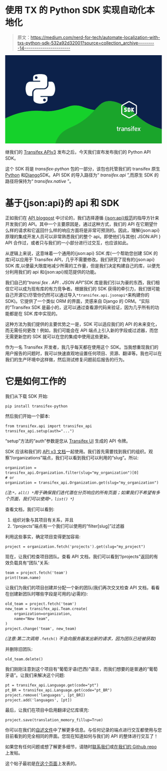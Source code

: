 # 使用 TX 的 Python SDK 实现自动化本地化

> 原文：<https://medium.com/nerd-for-tech/automate-localization-with-txs-python-sdk-532a92d32001?source=collection_archive---------14----------------------->

![](img/65c24b982bcf63200c38ffd03b88c0c1.png)

继我们的 [Transifex APIv3](https://transifex.github.io/openapi/index.html) 发布之后，今天我们宣布发布我们的 Python API SDK。

这个 SDK 将是 *transifex-python* 包的一部分，该包也托管我们的 transifex 原生 [Python](https://docs.transifex.com/python-sdk/quickstart) 和[Django](https://docs.transifex.com/django-sdk/quickstart-1)SDK。API SDK 的导入路径为“ *transifex.api* ”,而原生 SDK 的路径将保持为“ *transifex.native* ”。

# 基于{json:api}的 api 和 SDK

正如我们在 [API blogpost](https://www.transifex.com/blog/2020/transifex-api-version-3/) 中讨论的，我们选择遵循 [{json:api}规范](https://jsonapi.org/)的指导方针来开发我们的 API。其中一个主要原因是，通过这种方式，我们的 API 在它期望什么样的请求和它返回什么样的响应方面将是非常可预测的。因此，理解{json:api}原理的集成开发人员可以非常熟悉我们的整个 api。即使他们与其他{ JSON:API } API 合作过，或者只与我们的一小部分进行过交互，也应该如此。

从逻辑上来说，这意味着一个通用的{json:api} SDK 库(一个帮助您创建 SDK 的库)可以应用于 Transifex API，几乎不需要修改。我们研究了现有的{json:api} SDK 库,以便最大限度地减少所需的工作量，但是我们决定构建自己的库，以便充分利用我们的 api 和{json:api}规范提供的功能。

我们自己的“*transi fex . API . JSON API*”SDK 库是我们引以为豪的东西，我们相信它可以成为现有库的有力竞争者。根据我们的 SDK 获得的牵引力，我们很可能自己开源它(尽管你仍然可以通过导入` *transifex.api.jsonapi* `来构建你的 SDK)。它提供了一个类似 ORM 的界面，灵感来自 Django 的 ORM。“实际的”Transifex SDK 是最小的，这可以通过查看源代码来验证，因为几乎所有的功能都是在 SDK 库中实现的。

这种方法为我们提供的主要优势之一是，SDK 可以适应我们的 API 的未来变化，而无需任何更改！例如，我们可能会在 API 端点上引入新的字段或过滤器，而您无需更新您的 SDK 就可以在您的集成中使用这些更新。

作为一名 Transifex 开发者，我几乎每天都在使用这个 SDK。当我想重现我们的用户报告的问题时，我可以快速直观地设置任何项目、资源、翻译等。我也可以在我们的生产环境中这样做，然后测试修复问题前后报告的行为。

# 它是如何工作的

我们从下载 SDK 开始:

```
pip install transifex-python
```

然后我们开始一个脚本:

```
from transifex.api import transifex_api transifex_api.setup(auth="...")
```

“setup”方法的“auth”参数是您从 [Transifex UI](https://www.transifex.com/user/settings/api/) 生成的 API 令牌。

SDK 应该和我们的 [API v3 文档](https://transifex.github.io/openapi/)一起使用。我们首先需要找到我们的组织。观察“/organizations”端点，我们可以看到我们可以利用的“slug”。所以:

```
organization = transifex_api.Organization.filter(slug="my_organization")[0]
# or
organization = transifex_api.Organization.get(slug="my_organization")
```

*(注:`*。all() *`用于确保我们迭代潜在分页响应的所有页面；如果我们不希望有多个页面，我们可以使用`*。list() *`)*

查看文档，我们可以看到:

1.  组织对象与其项目有关系，并且
2.  “/projects”端点有一个我们可以使用的“filter[slug]”过滤器

利用这些事实，确定项目变得更加容易:

```
project = organization.fetch('projects').get(slug="my_project")
```

现在，让我们检查项目团队。查看 API 文档，我们可以看到“/projects”返回的有效负载具有“团队”关系:

```
team = project.fetch('team')
print(team.name)
```

让我们为我们的项目创建并分配一个新的团队(我们再次交叉检查 API 文档，看看在创建新团队时哪些字段是可用的/必需的):

```
old_team = project.fetch('team')
new_team = transifex_api.Team.create(
    organization=organization,
    name="New team",
)
project.change('team', new_team)
```

*(注意:第二次调用* `.fetch()` *不会向服务器发出新的请求，因为团队已经被获取)*

并删除旧团队:

```
old_team.delete()
```

我们刚刚注意到这个项目有“葡萄牙语(巴西)”语言，而我们想要的是普通的“葡萄牙语”。让我们来解决这个问题:

```
pt = transifex_api.Language.get(code="pt")
pt_BR = transifex_api.Language.get(code="pt_BR")
project.remove('languages', [pt_BR])
project.add('languages', [pt])
```

最后，让我们在项目中启用翻译记忆库填充:

```
project.save(translation_memory_fillup=True)
```

你可以在我们的[自述文件](https://github.com/transifex/transifex-python/blob/devel/transifex/api/README.md)中了解更多信息。与任何记录的端点进行交互都使用与您目前看到的完全相同的界面。您现在知道如何与我们的 API 的整体进行交互了！

如果您有任何问题或想了解更多细节，请随时[联系我们](https://www.transifex.com/contact/)或[在我们的 Github repo](https://github.com/transifex/transifex-python) 上发帖。

这个帖子最初是[在这个页面](https://www.transifex.com/blog/2021/how-to-automate-localization-with-transifexs-python-sdk/)上发表的。
